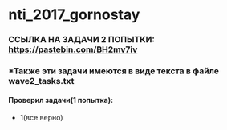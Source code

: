 # nti_2017_gornostay

### ССЫЛКА НА ЗАДАЧИ 2 ПОПЫТКИ: https://pastebin.com/BH2mv7iv
### *Также эти задачи имеются в виде текста в файле wave2_tasks.txt

#### Проверил задачи(1 попытка):
- 1(все верно)
